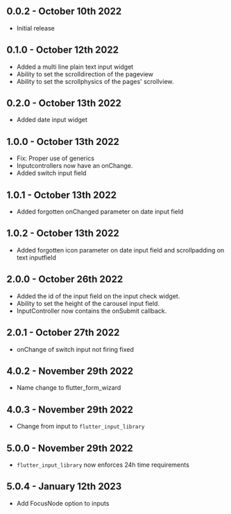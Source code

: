 ## 0.0.2 - October 10th 2022

- Initial release

## 0.1.0 - October 12th 2022

- Added a multi line plain text input widget
- Ability to set the scrolldirection of the pageview
- Ability to set the scrollphysics of the pages' scrollview.

## 0.2.0 - October 13th 2022

- Added date input widget

## 1.0.0 - October 13th 2022

- Fix: Proper use of generics
- Inputcontrollers now have an onChange.
- Added switch input field

## 1.0.1 - October 13th 2022

- Added forgotten onChanged parameter on date input field

## 1.0.2 - October 13th 2022

- Added forgotten icon parameter on date input field and scrollpadding on text inputfield
## 2.0.0 - October 26th 2022

- Added the id of the input field on the input check widget.
- Ability to set the height of the carousel input field.
- InputController now contains the onSubmit callback.

## 2.0.1 - October 27th 2022

- onChange of switch input not firing fixed

## 4.0.2 - November 29th 2022

- Name change to flutter_form_wizard


## 4.0.3 - November 29th 2022

- Change from input to `flutter_input_library`

## 5.0.0 - November 29th 2022

- `flutter_input_library` now enforces 24h time requirements

## 5.0.4 - January 12th 2023

- Add FocusNode option to inputs